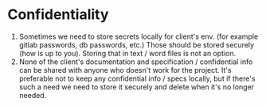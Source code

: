 # Confidentiality


1. Sometimes we need to store secrets locally for client's env. (for example gitlab passwords, db passwords, etc.) Those should be stored securely (how is up to you). Storing that in text / word files is not an option.
2. None of the client's documentation and specification / confidential info can be shared with anyone who doesn't work for the project. It's preferable not to keep any confidential info / specs locally, but if there's such a need we need to store it securely and delete when it's no longer needed. 